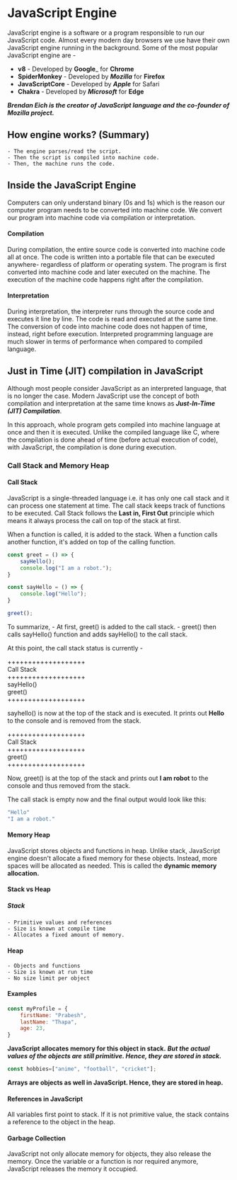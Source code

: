 # JavaScript Engine

JavaScript engine is a software or a program responsible to run our JavaScript code. Almost every modern day browsers we use have their own JavaScript engine running in the background. Some of the most popular JavaScript engine are -

* __v8__ - Developed by __Google___ for __Chrome__
* __SpiderMonkey__ - Developed by ___Mozilla___ for __Firefox__
* __JavaScriptCore__ - Developed by ___Apple___ for Safari
* __Chakra__ - Developed by ___Microsoft___ for __Edge__

___Brendan Eich is the creator of JavaScript language and the co-founder of Mozilla project.___

## How engine works? (Summary)

	- The engine parses/read the script.
	- Then the script is compiled into machine code.
	- Then, the machine runs the code.

## Inside the JavaScript Engine

Computers can only understand binary (0s and 1s) which is the reason our computer program needs to be converted into machine code. We convert our program into machine code via compilation or interpretation. 

#### Compilation

During compilation, the entire source code is converted into machine code all at once. The code is written into a portable file that can be executed anywhere- regardless of platform or operating system. The program is first converted into machine code and later executed on the machine. The execution of the machine code happens right after the compilation. 

#### Interpretation

During interpretation, the interpreter runs through the source code and executes it line by line. The code is read and executed at the same time. The conversion of code into machine code does not happen of time, instead, right before execution. Interpreted programming language are much slower in terms of performance when compared to compiled language. 

## Just in Time (JIT) compilation in JavaScript

Although most people consider JavaScript as an interpreted language, that is no longer the case. Modern JavaScript use the concept of both compilation and interpretation at the same time knows as ___Just-In-Time (JIT) Compilation___.

In this approach, whole program gets compiled into machine language at once and then it is executed. Unlike the compiled language like C, where the compilation is done ahead of time (before actual execution of code), with JavaScript, the compilation is done during execution.

### Call Stack and Memory Heap

#### Call Stack

JavaScript is a single-threaded language i.e. it has only one call stack and it can process one statement at time. The call stack keeps track of functions to be executed. Call Stack follows the __Last in, First Out__ principle which means it always process the call on top of the stack at first.

When a function is called, it is added to the stack. When a function calls another function, it's added on top of the calling function.  

```js
const greet = () => {
	sayHello();
	console.log("I am a robot.");
}

const sayHello = () => {
	console.log("Hello");
}

greet();
```
To summarize,
	- At first, greet() is added to the call stack.
	- greet() then calls sayHello() function and adds sayHello() to the call stack.

At this point, the call stack status is currently -

+++++++++++++++++++<br>
	Call Stack<br>
+++++++++++++++++++<br>
	sayHello()<br>
	greet()<br>
+++++++++++++++++++<br>

sayhello() is now at the top of the stack and is executed. It prints out __Hello__ to the console and is removed from the stack.

+++++++++++++++++++<br>
	Call Stack<br>
+++++++++++++++++++<br>
	greet()<br>
+++++++++++++++++++<br>

Now, greet() is at the top of the stack and prints out __I am robot__ to the console and thus removed from the stack.

The call stack is empty now and the final output would look like this:

```js
"Hello"
"I am a robot."
```

#### Memory Heap

JavaScript stores objects and functions in heap. Unlike stack, JavaScript engine doesn't allocate a fixed memory for these objects. Instead, more spaces will be allocated as needed. This is called the __dynamic memory allocation.__

#### Stack vs Heap

##### Stack 
	- Primitive values and references
	- Size is known at compile time
	- Allocates a fixed amount of memory.

#### Heap
	- Objects and functions
	- Size is known at run time
	- No size limit per object

#### Examples

```js
const myProfile = {
	firstName: "Prabesh",
	lastName: "Thapa",
	age: 23,
}
```

__JavaScript allocates memory for this object in stack.__
___But the actual values of the objects are still primitive. Hence, they are stored in stack.___

```js
const hobbies=["anime", "football", "cricket"];
```

__Arrays are objects as well in JavaScript. Hence, they are stored in heap.__

#### References in JavaScript

All variables first point to stack. If it is not primitive value, the stack contains a reference to the object in the heap. 

#### Garbage Collection

JavaScript not only allocate memory for objects, they also release the memory. Once the variable or a function is nor required anymore, JavaScript releases the memory it occupied.